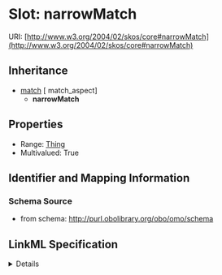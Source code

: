 # Slot: narrowMatch

URI: [http://www.w3.org/2004/02/skos/core#narrowMatch](http://www.w3.org/2004/02/skos/core#narrowMatch)




## Inheritance

* [match](match.md) [ match_aspect]
    * **narrowMatch**





## Properties

* Range: [Thing](Thing.md)
* Multivalued: True







## Identifier and Mapping Information







### Schema Source


* from schema: http://purl.obolibrary.org/obo/omo/schema




## LinkML Specification

<details>
```yaml
name: narrowMatch
from_schema: http://purl.obolibrary.org/obo/omo/schema
rank: 1000
is_a: match
slot_uri: skos:narrowMatch
multivalued: true
alias: narrowMatch
domain_of:
- HasMappings
range: Thing

```
</details>